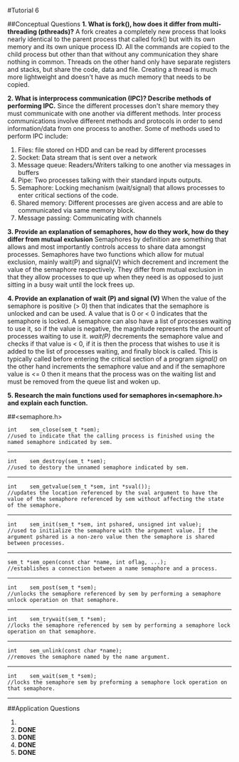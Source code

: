 #Tutorial 6

##Conceptual Questions 
**1. What is​ fork()​, how does it differ from multi­threading (pthreads)?**
A fork creates a completely new process that looks nearly identical to the parent process that called fork() but with its own memory and its own unique process ID. All the commands are copied to the child process but other than that without any communication they share nothing in common. Threads on the other hand only have separate registers and stacks, but share the code, data and file. Creating a thread is much more lightweight and doesn't have as much memory that needs to be copied.

**2. What is inter­process communication (​IPC​)? Describe methods of performing IPC.**
Since the different processes don't share memory they must communicate with one another via different methods. Inter process communications involve different methods and protocols in order to send information/data from one process to another. Some of methods used to perform IPC include:
>
1. Files: file stored on HDD and can be read by different processes
2. Socket: Data stream that is sent over a network
3. Message queue: Readers/Writers talking to one another via messages in buffers
4. Pipe: Two processes talking with their standard inputs outputs.
5. Semaphore: Locking mechanism (wait/signal) that allows processes to enter critical sections of the code.
6. Shared memory: Different processes are given access and are able to communicated via same memory block.
7. Message passing: Communicating with channels

**3. Provide an explanation of ​semaphores​, how do they work, how do they differ from mutual exclusion**
Semaphores by definition are something that allows and most importantly controls access to share data amongst processes. Semaphores have two functions which allow for mutual exclusion, mainly wait(P) and signal(V) which decrement and increment the value of the semaphore respectively. They differ from mutual exclusion in that they allow processes to que up when they need is as opposed to just sitting in a busy wait until the lock frees up.

**4. Provide an explanation of ​wait (P)​ and ​signal (V)**
When the value of the semaphore is positive (> 0) then that indicates that the semaphore is unlocked and can be used. A value that is 0 or < 0 indicates that the semaphore is locked. A semaphore can also have a list of processes waiting to use it, so if the value is negative, the magnitude represents the amount of processes waiting to use it. *wait(P)* decrements the semaphore value and checks if that value is < 0, if it is then the process that wishes to use it is added to the list of processes waiting, and finally block is called. This is typically called before entering the critical section of a program *signal()* on the other hand increments the semaphore value and and if the semaphore value is <= 0 then it means that the process was on the waiting list and must be removed from the queue list and woken up.

**5. Research the main functions used for semaphores in ​<semaphore.h>​ and explain each function.**

##<semaphore.h>

	int    sem_close(sem_t *sem);
	//used to indicate that the calling process is finished using the named semaphore indicated by sem.
------------------
	
	int    sem_destroy(sem_t *sem);
	//used to destory the unnamed semaphore indicated by sem.
------------------
		
	int    sem_getvalue(sem_t *sem, int *sval());
	//updates the location referenced by the sval argument to have the value of the semaphore referenced by sem without affecting the state of the semaphore.
------------------
	
	int    sem_init(sem_t *sem, int pshared, unsigned int value);
	//used to initialize the semaphore with the argument value. If the argument pshared is a non-zero value then the semaphore is shared between processes.
------------------

	sem_t *sem_open(const char *name, int oflag, ...);
	//establishes a connection between a name semaphore and a process.
------------------
	
	int    sem_post(sem_t *sem);
	//unlocks the semaphore referenced by sem by performing a semaphore unlock operation on that semaphore.
------------------
	
	int    sem_trywait(sem_t *sem);
	//locks the semaphore referenced by sem by performing a semaphore lock operation on that semaphore.
------------------
	
	int    sem_unlink(const char *name);
	//removes the semaphore named by the name argument. 
------------------
	
	int    sem_wait(sem_t *sem);
	//locks the semaphore sem by preforming a semaphore lock operation on that semaphore.
------------------
	
##Application Questions

1. 
2. **DONE**
3. **DONE**
4. **DONE**
5. **DONE**


























